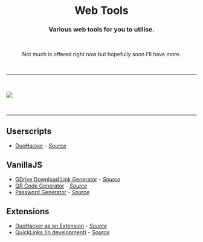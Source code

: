 <h1 align="center">Web Tools</h1>
<h3 align="center">Various web tools for you to utilise.</h3>

<br>

<p align="center">Not much is offered right now but hopefully soon I'll have more.</p>

&nbsp;
___
&nbsp;

<img align="center" src="https://cdn.ming.jp.net/utilities/web-tools/imgs/cover.png">

&nbsp;
___
<h2>Userscripts</h2>
<ul>
    <li>
        <a href="https://utilities.ming.jp.net/web-tools/userscripts/DuoHacker">DuoHacker</a> - <a href="https://github.com/MingTheNoob/DuoHacker/userscript"><i>Source</i></a>
    </li>
</ul>

<h2>VanillaJS</h2>
<ul>
    <li>
        <a href="https://utilities.ming.jp.net/web-tools/gdrive-dl-link-generator/">GDrive Download Link Generator</a> - <a href="https://github.com/MingTheNoob/GDriveDownloadLinkGenerator"><i>Source</i></a>
    </li>
    <li>
        <a href="https://utilities.ming.jp.net/web-tools/qr-code-generator/">QR Code Generator</a> - <a href="https://github.com/MingTheNoob/QRCodeGenerator"><i>Source</i></a>
    </li>
    <li>
        <a href="https://utilities.ming.jp.net/web-tools/pw-gen/">Password Generator</a> - <a href="https://github.com/MingTheNoob/PasswordGenerator"><i>Source</i></a>
    </li>
</ul>
<h2>Extensions</h2>
<ul>
    <li>
        <a href="https://utilities.ming.jp.net/web-tools/extensions/DuoHacker">DuoHacker as an Extension</a> - <a href="https://github.com/MingTheNoob/DuoHacker/extension"><i>Source</i></a>
    </li>
    <li>
        <a href="https://utilities.ming.jp.net/web-tools/extensions/QuickLinks">QuickLinks (in development)</a> - <a href="https://github.com/MingTheNoob/QuickLinks"><i>Source</i></a>
    </li>
</ul>
